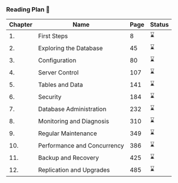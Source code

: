 ### Reading Plan 📘

|Chapter| Name                         | Page |Status|
|--|------------------------------|------|---------|
|1.| First Steps                  | 8    |⌛️|
|2.| Exploring the Database       | 45   |⌛️|
|3.| Configuration                | 80   |⌛️|
|4.| Server Control               | 107  |⌛️|
|5.| Tables and Data              | 141  |⌛️|
|6.| Security                     | 184  |⌛️|
|7.| Database Administration      | 232  |⌛️|
|8.| Monitoring and Diagnosis     | 310  |⌛️|
|9.| Regular Maintenance          | 349  |⌛️|
|10.| Performance and Concurrency  | 386  |⌛️|
|11.| Backup and Recovery          | 425  |⌛️|
|12.| Replication and Upgrades     | 485  |⌛️|
